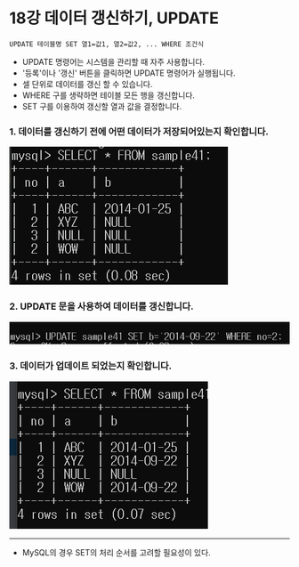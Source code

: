 # 18강 데이터 갱신하기, UPDATE

```mysql
UPDATE 테이블명 SET 열1=값1, 열2=값2, ... WHERE 조건식 
```

- UPDATE 명령어는 시스템을 관리할 때 자주 사용합니다.
- '등록'이나 '갱신' 버튼을 클릭하면 UPDATE 명령어가 실행됩니다.
- 셀 단위로 데이터를 갱신 할 수 있습니다.
- WHERE 구를 생략하면 테이블 모든 행을 갱신합니다.
- SET 구를 이용하여 갱신할 열과 값을 결정합니다.  

### 1. 데이터를 갱신하기 전에 어떤 데이터가 저장되어있는지 확인합니다.

![](image/select.png)

### 2. UPDATE 문을 사용하여 데이터를 갱신합니다.

![](image/UPDATE.png)

### 3. 데이터가 업데이트 되었는지 확인합니다.

![](image/CHECK.png)

---
- MySQL의 경우 SET의 처리 순서를 고려할 필요성이 있다.